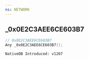 ```yaml
---
ns: NETWORK
---
```

## _0x0E2C3AEE6CE603B7

```c
// 0x0E2C3AEE6CE603B7
Any _0x0E2C3AEE6CE603B7();
```

```
NativeDB Introduced: v1207
```

